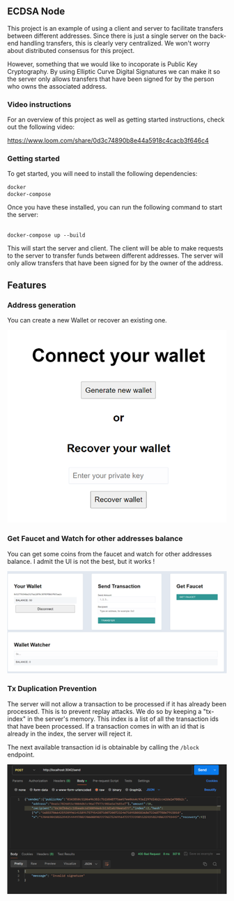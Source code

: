 ## ECDSA Node

This project is an example of using a client and server to facilitate transfers between different addresses. Since there is just a single server on the back-end handling transfers, this is clearly very centralized. We won't worry about distributed consensus for this project.

However, something that we would like to incoporate is Public Key Cryptography. By using Elliptic Curve Digital Signatures we can make it so the server only allows transfers that have been signed for by the person who owns the associated address.

### Video instructions
For an overview of this project as well as getting started instructions, check out the following video:

https://www.loom.com/share/0d3c74890b8e44a5918c4cacb3f646c4
 
### Getting started

To get started, you will need to install the following dependencies:

```
docker
docker-compose
```

Once you have these installed, you can run the following command to start the server:

```

docker-compose up --build

```

This will start the server and client. The client will be able to make requests to the server to transfer funds between different addresses. The server will only allow transfers that have been signed for by the owner of the address.

## Features

### Address generation

You can create a new Wallet or recover an existing one.

![alt text](image-1.png)

### Get Faucet and Watch for other addresses balance

You can get some coins from the faucet and watch for other addresses balance.
I admit the UI is not the best, but it works ! 

![alt text](image-2.png)

### Tx Duplication Prevention

The server will not allow a transaction to be processed if it has already been processed. This is to prevent replay attacks. We do so by keeping a "tx-index" in the server's memory. This index is a list of all the transaction ids that have been processed. If a transaction comes in with an id that is already in the index, the server will reject it.

The next available transaction id is obtainable by calling the `/block` endpoint.	

![alt text](image.png)